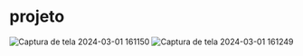 # projeto
![Captura de tela 2024-03-01 161150](https://github.com/Jhonatanbauer/projeto/assets/158192478/ae9ce190-bb82-4ce1-8f76-3d4e6536aebb)
![Captura de tela 2024-03-01 161249](https://github.com/Jhonatanbauer/projeto/assets/158192478/d316dbde-9cfa-40ae-8d31-c19f8a79b6f6)
